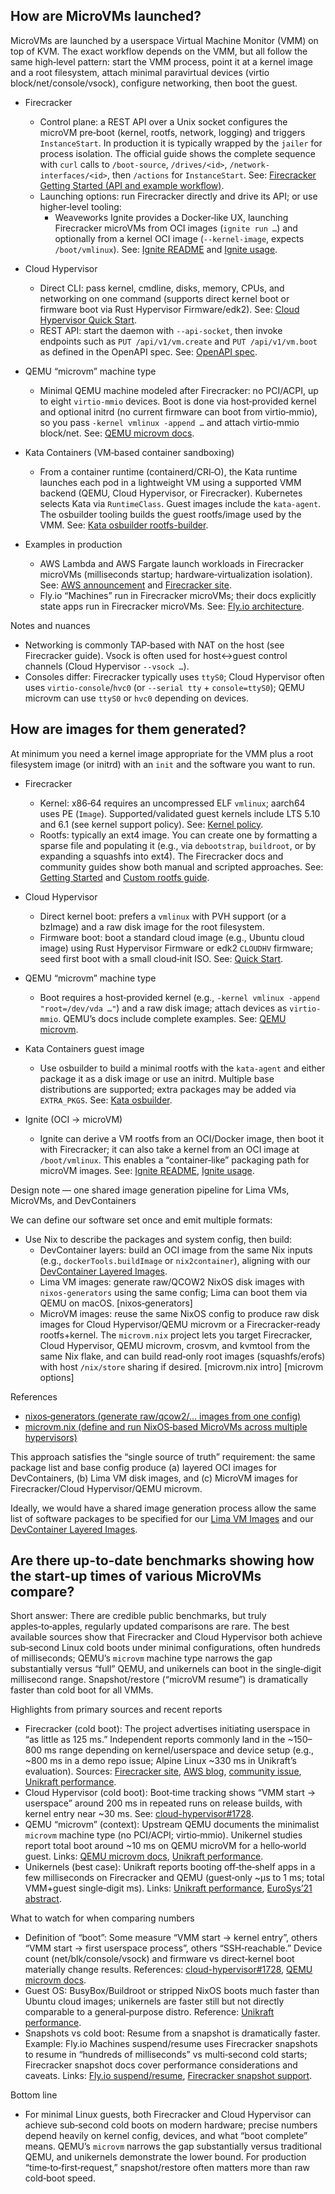 ## How are MicroVMs launched?

MicroVMs are launched by a userspace Virtual Machine Monitor (VMM) on top of KVM. The exact workflow depends on the VMM, but all follow the same high‑level pattern: start the VMM process, point it at a kernel image and a root filesystem, attach minimal paravirtual devices (virtio block/net/console/vsock), configure networking, then boot the guest.

- Firecracker
  - Control plane: a REST API over a Unix socket configures the microVM pre‑boot (kernel, rootfs, network, logging) and triggers `InstanceStart`. In production it is typically wrapped by the `jailer` for process isolation. The official guide shows the complete sequence with `curl` calls to `/boot-source`, `/drives/<id>`, `/network-interfaces/<id>`, then `/actions` for `InstanceStart`. See: [Firecracker Getting Started (API and example workflow)](https://github.com/firecracker-microvm/firecracker/blob/main/docs/getting-started.md).
  - Launching options: run Firecracker directly and drive its API; or use higher‑level tooling:
    - Weaveworks Ignite provides a Docker‑like UX, launching Firecracker microVMs from OCI images (`ignite run …`) and optionally from a kernel OCI image (`--kernel-image`, expects `/boot/vmlinux`). See: [Ignite README](https://github.com/weaveworks/ignite) and [Ignite usage](https://ignite.readthedocs.io/en/stable/usage/).

- Cloud Hypervisor
  - Direct CLI: pass kernel, cmdline, disks, memory, CPUs, and networking on one command (supports direct kernel boot or firmware boot via Rust Hypervisor Firmware/edk2). See: [Cloud Hypervisor Quick Start](https://www.cloudhypervisor.org/docs/prologue/quick-start/).
  - REST API: start the daemon with `--api-socket`, then invoke endpoints such as `PUT /api/v1/vm.create` and `PUT /api/v1/vm.boot` as defined in the OpenAPI spec. See: [OpenAPI spec](https://github.com/cloud-hypervisor/cloud-hypervisor/blob/main/vmm/src/api/openapi/cloud-hypervisor.yaml).

- QEMU “microvm” machine type
  - Minimal QEMU machine modeled after Firecracker: no PCI/ACPI, up to eight `virtio-mmio` devices. Boot is done via host‑provided kernel and optional initrd (no current firmware can boot from virtio‑mmio), so you pass `-kernel vmlinux -append …` and attach virtio‑mmio block/net. See: [QEMU microvm docs](https://www.qemu.org/docs/master/system/i386/microvm.html).

- Kata Containers (VM‑based container sandboxing)
  - From a container runtime (containerd/CRI‑O), the Kata runtime launches each pod in a lightweight VM using a supported VMM backend (QEMU, Cloud Hypervisor, or Firecracker). Kubernetes selects Kata via `RuntimeClass`. Guest images include the `kata-agent`. The osbuilder tooling builds the guest rootfs/image used by the VMM. See: [Kata osbuilder rootfs-builder](https://github.com/kata-containers/kata-containers/tree/main/tools/osbuilder/rootfs-builder).

- Examples in production
  - AWS Lambda and AWS Fargate launch workloads in Firecracker microVMs (milliseconds startup; hardware‑virtualization isolation). See: [AWS announcement](https://aws.amazon.com/blogs/aws/firecracker-lightweight-virtualization-for-serverless-computing/) and [Firecracker site](https://firecracker-microvm.github.io/).
  - Fly.io “Machines” run in Firecracker microVMs; their docs explicitly state apps run in Firecracker microVMs. See: [Fly.io architecture](https://fly.io/docs/reference/architecture/).

Notes and nuances
- Networking is commonly TAP‑based with NAT on the host (see Firecracker guide). Vsock is often used for host↔guest control channels (Cloud Hypervisor `--vsock …`).
- Consoles differ: Firecracker typically uses `ttyS0`; Cloud Hypervisor often uses `virtio-console`/`hvc0` (or `--serial tty` + `console=ttyS0`); QEMU microvm can use `ttyS0` or `hvc0` depending on devices.

## How are images for them generated?

At minimum you need a kernel image appropriate for the VMM plus a root filesystem image (or initrd) with an `init` and the software you want to run.

- Firecracker
  - Kernel: x86‑64 requires an uncompressed ELF `vmlinux`; aarch64 uses PE (`Image`). Supported/validated guest kernels include LTS 5.10 and 6.1 (see kernel support policy). See: [Kernel policy](https://github.com/firecracker-microvm/firecracker/blob/main/docs/kernel-policy.md).
  - Rootfs: typically an ext4 image. You can create one by formatting a sparse file and populating it (e.g., via `debootstrap`, `buildroot`, or by expanding a squashfs into ext4). The Firecracker docs and community guides show both manual and scripted approaches. See: [Getting Started](https://github.com/firecracker-microvm/firecracker/blob/main/docs/getting-started.md) and [Custom rootfs guide](https://jonathanwoollett-light.github.io/firecracker/book/book/rootfs-and-kernel-setup.html).

- Cloud Hypervisor
  - Direct kernel boot: prefers a `vmlinux` with PVH support (or a bzImage) and a raw disk image for the root filesystem.
  - Firmware boot: boot a standard cloud image (e.g., Ubuntu cloud image) using Rust Hypervisor Firmware or edk2 `CLOUDHV` firmware; seed first boot with a small cloud‑init ISO. See: [Quick Start](https://www.cloudhypervisor.org/docs/prologue/quick-start/).

- QEMU “microvm” machine type
  - Boot requires a host‑provided kernel (e.g., `-kernel vmlinux -append "root=/dev/vda …"`) and a raw disk image; attach devices as `virtio-mmio`. QEMU’s docs include complete examples. See: [QEMU microvm](https://www.qemu.org/docs/master/system/i386/microvm.html).

- Kata Containers guest image
  - Use osbuilder to build a minimal rootfs with the `kata-agent` and either package it as a disk image or use an initrd. Multiple base distributions are supported; extra packages may be added via `EXTRA_PKGS`. See: [Kata osbuilder](https://github.com/kata-containers/kata-containers/tree/main/tools/osbuilder/rootfs-builder).

- Ignite (OCI → microVM)
  - Ignite can derive a VM rootfs from an OCI/Docker image, then boot it with Firecracker; it can also take a kernel from an OCI image at `/boot/vmlinux`. This enables a “container‑like” packaging path for microVM images. See: [Ignite README](https://github.com/weaveworks/ignite), [Ignite usage](https://ignite.readthedocs.io/en/stable/usage/).

Design note — one shared image generation pipeline for Lima VMs, MicroVMs, and DevContainers

We can define our software set once and emit multiple formats:

- Use Nix to describe the packages and system config, then build:
  - DevContainer layers: build an OCI image from the same Nix inputs (e.g., `dockerTools.buildImage` or `nix2container`), aligning with our [DevContainer Layered Images](../Public/Nix%20Devcontainer/Devcontainer%20Design.md#Layered%20Images).
  - Lima VM images: generate raw/QCOW2 NixOS disk images with `nixos-generators` using the same config; Lima can boot them via QEMU on macOS. [nixos‑generators]
  - MicroVM images: reuse the same NixOS config to produce raw disk images for Cloud Hypervisor/QEMU microvm or a Firecracker‑ready rootfs+kernel. The `microvm.nix` project lets you target Firecracker, Cloud Hypervisor, QEMU microvm, crosvm, and kvmtool from the same Nix flake, and can build read‑only root images (squashfs/erofs) with host `/nix/store` sharing if desired. [microvm.nix intro] [microvm options]

References
- [nixos‑generators (generate raw/qcow2/… images from one config)](https://github.com/nix-community/nixos-generators)
- [microvm.nix (define and run NixOS‑based MicroVMs across multiple hypervisors)](https://microvm-nix.github.io/microvm.nix/)

This approach satisfies the “single source of truth” requirement: the same package list and base config produce (a) layered OCI images for DevContainers, (b) Lima VM disk images, and (c) MicroVM images for Firecracker/Cloud Hypervisor/QEMU microvm.

Ideally, we would have a shared image generation process allow the same list of software packages to be specified for our [Lima VM Images](../Public/Lima%20VM%20Images.md) and our [DevContainer Layered Images](../Public/Nix%20Devcontainer/Devcontainer%20Design.md#Layered%20Images).

## Are there up-to-date benchmarks showing how the start-up times of various MicroVMs compare?

Short answer: There are credible public benchmarks, but truly apples‑to‑apples, regularly updated comparisons are rare. The best available sources show that Firecracker and Cloud Hypervisor both achieve sub‑second Linux cold boots under minimal configurations, often hundreds of milliseconds; QEMU’s `microvm` machine type narrows the gap substantially versus “full” QEMU, and unikernels can boot in the single‑digit millisecond range. Snapshot/restore (“microVM resume”) is dramatically faster than cold boot for all VMMs.

Highlights from primary sources and recent reports
- Firecracker (cold boot): The project advertises initiating userspace in “as little as 125 ms.” Independent reports commonly land in the ~150–800 ms range depending on kernel/userspace and device setup (e.g., ~800 ms in a demo repo issue; Alpine Linux ~330 ms in Unikraft’s evaluation). Sources: [Firecracker site](https://firecracker-microvm.github.io/), [AWS blog](https://aws.amazon.com/blogs/aws/firecracker-lightweight-virtualization-for-serverless-computing/), [community issue](https://github.com/firecracker-microvm/firecracker-demo/issues/44), [Unikraft performance](https://unikraft.org/docs/concepts/performance).
- Cloud Hypervisor (cold boot): Boot‑time tracking shows “VMM start → userspace” around 200 ms in repeated runs on release builds, with kernel entry near ~30 ms. See: [cloud-hypervisor#1728](https://github.com/cloud-hypervisor/cloud-hypervisor/issues/1728).
- QEMU “microvm” (context): Upstream QEMU documents the minimalist `microvm` machine type (no PCI/ACPI; virtio‑mmio). Unikernel studies report total boot around ~10 ms on QEMU microVM for a hello‑world guest. Links: [QEMU microvm docs](https://www.qemu.org/docs/master/system/i386/microvm.html), [Unikraft performance](https://unikraft.org/docs/concepts/performance).
- Unikernels (best case): Unikraft reports booting off‑the‑shelf apps in a few milliseconds on Firecracker and QEMU (guest‑only ~µs to 1 ms; total VMM+guest single‑digit ms). Links: [Unikraft performance](https://unikraft.org/docs/concepts/performance), [EuroSys’21 abstract](https://arxiv.org/abs/2104.12721).

What to watch for when comparing numbers
- Definition of “boot”: Some measure “VMM start → kernel entry”, others “VMM start → first userspace process”, others “SSH‑reachable.” Device count (net/blk/console/vsock) and firmware vs direct‑kernel boot materially change results. References: [cloud-hypervisor#1728](https://github.com/cloud-hypervisor/cloud-hypervisor/issues/1728), [QEMU microvm docs](https://www.qemu.org/docs/master/system/i386/microvm.html).
- Guest OS: BusyBox/Buildroot or stripped NixOS boots much faster than Ubuntu cloud images; unikernels are faster still but not directly comparable to a general‑purpose distro. Reference: [Unikraft performance](https://unikraft.org/docs/concepts/performance).
- Snapshots vs cold boot: Resume from a snapshot is dramatically faster. Example: Fly.io Machines suspend/resume uses Firecracker snapshots to resume in “hundreds of milliseconds” vs multi‑second cold starts; Firecracker snapshot docs cover performance considerations and caveats. Links: [Fly.io suspend/resume](https://fly.io/docs/reference/suspend-resume/), [Firecracker snapshot support](https://github.com/firecracker-microvm/firecracker/blob/main/docs/snapshotting/snapshot-support.md).

Bottom line
- For minimal Linux guests, both Firecracker and Cloud Hypervisor can achieve sub‑second cold boots on modern hardware; precise numbers depend heavily on kernel config, devices, and what “boot complete” means. QEMU’s `microvm` narrows the gap substantially versus traditional QEMU, and unikernels demonstrate the lower bound. For production “time‑to‑first‑request,” snapshot/restore often matters more than raw cold‑boot speed.
